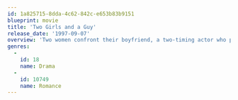 ```yaml
---
id: 1a825715-8dda-4c62-842c-e653b83b9151
blueprint: movie
title: 'Two Girls and a Guy'
release_date: '1997-09-07'
overview: 'Two women confront their boyfriend, a two-timing actor who professed eternal love to each.'
genres:
  -
    id: 18
    name: Drama
  -
    id: 10749
    name: Romance
---
```

